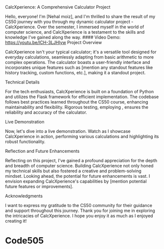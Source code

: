  CalcXperience: A Comprehensive Calculator Project

Hello, everyone! I'm [Nehal moiz], and I'm thrilled to share the result of my CS50 journey with you through my dynamic calculator project - CalcXperience. Over the semester, I immersed myself in the world of computer science, and CalcXperience is a testament to the skills and knowledge I've gained along the way.
    #### Video Demo:  <https://youtu.be/lCH-3LJHIyw>
 Project Overview

CalcXperience isn't your typical calculator; it's a versatile tool designed for everyday calculations, seamlessly adapting from basic arithmetic to more complex operations. The calculator boasts a user-friendly interface and incorporates unique features such as [mention any standout features like history tracking, custom functions, etc.], making it a standout project.

 Technical Details

For the tech enthusiasts, CalcXperience is built on a foundation of Python and utilizes the Flask framework for efficient implementation. The codebase follows best practices learned throughout the CS50 course, enhancing maintainability and flexibility. Rigorous testing, employing , ensures the reliability and accuracy of the calculator.

 Live Demonstration

Now, let's dive into a live demonstration. Watch as I showcase CalcXperience in action, performing various calculations and highlighting its robust functionality.

 Reflection and Future Enhancements

Reflecting on this project, I've gained a profound appreciation for the depth and breadth of computer science. Building CalcXperience not only honed my technical skills but also fostered a creative and problem-solving mindset. Looking ahead, the potential for future enhancements is vast. I envision expanding CalcXperience's capabilities by [mention potential future features or improvements].

 Acknowledgments

I want to express my gratitude to the CS50 community for their guidance and support throughout this journey. Thank you for joining me in exploring the intricacies of CalcXperience. I hope you enjoy it as much as I enjoyed creating it!
# Code505
